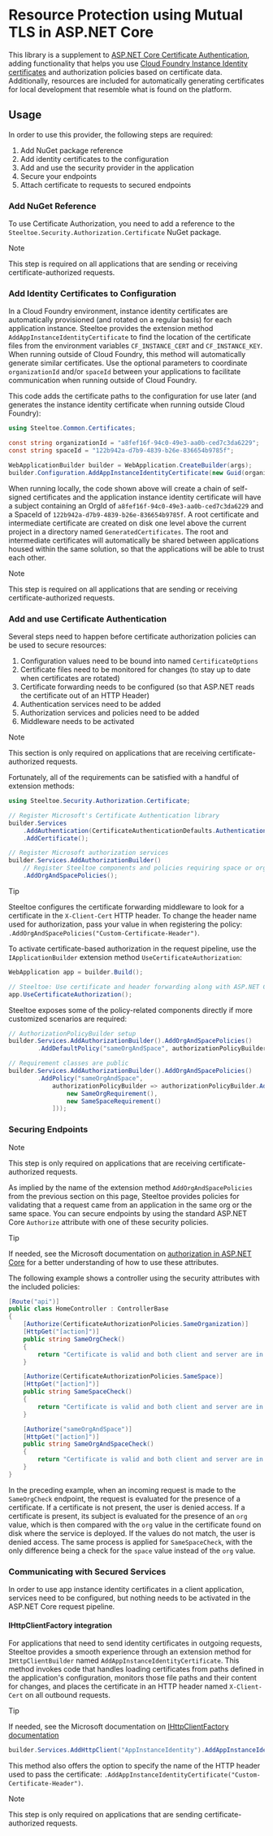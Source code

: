 # Resource Protection using Mutual TLS in ASP.NET Core

This library is a supplement to [ASP.NET Core Certificate Authentication](https://learn.microsoft.com/aspnet/core/security/authentication/certauth), adding functionality that helps you use [Cloud Foundry Instance Identity certificates](https://docs.cloudfoundry.org/devguide/deploy-apps/instance-identity.html) and authorization policies based on certificate data.
Additionally, resources are included for automatically generating certificates for local development that resemble what is found on the platform.

## Usage

In order to use this provider, the following steps are required:

1. Add NuGet package reference
1. Add identity certificates to the configuration
1. Add and use the security provider in the application
1. Secure your endpoints
1. Attach certificate to requests to secured endpoints

### Add NuGet Reference

To use Certificate Authorization, you need to add a reference to the `Steeltoe.Security.Authorization.Certificate` NuGet package.

> [!NOTE]
> This step is required on all applications that are sending or receiving certificate-authorized requests.

### Add Identity Certificates to Configuration

In a Cloud Foundry environment, instance identity certificates are automatically provisioned (and rotated on a regular basis) for each application instance.
Steeltoe provides the extension method `AddAppInstanceIdentityCertificate` to find the location of the certificate files from the environment variables `CF_INSTANCE_CERT` and `CF_INSTANCE_KEY`.
When running outside of Cloud Foundry, this method will automatically generate similar certificates.
Use the optional parameters to coordinate `organizationId` and/or `spaceId` between your applications to facilitate communication when running outside of Cloud Foundry.

This code adds the certificate paths to the configuration for use later (and generates the instance identity certificate when running outside Cloud Foundry):

```csharp
using Steeltoe.Common.Certificates;

const string organizationId = "a8fef16f-94c0-49e3-aa0b-ced7c3da6229";
const string spaceId = "122b942a-d7b9-4839-b26e-836654b9785f";

WebApplicationBuilder builder = WebApplication.CreateBuilder(args);
builder.Configuration.AddAppInstanceIdentityCertificate(new Guid(organizationId), new Guid(spaceId));
```

When running locally, the code shown above will create a chain of self-signed certificates and the application instance identity certificate will have a subject containing an OrgId of `a8fef16f-94c0-49e3-aa0b-ced7c3da6229` and a SpaceId of `122b942a-d7b9-4839-b26e-836654b9785f`.
A root certificate and intermediate certificate are created on disk one level above the current project in a directory named `GeneratedCertificates`.
The root and intermediate certificates will automatically be shared between applications housed within the same solution, so that the applications will be able to trust each other.

> [!NOTE]
> This step is required on all applications that are sending or receiving certificate-authorized requests.

### Add and use Certificate Authentication

Several steps need to happen before certificate authorization policies can be used to secure resources:

1. Configuration values need to be bound into named `CertificateOptions`
1. Certificate files need to be monitored for changes (to stay up to date when certificates are rotated)
1. Certificate forwarding needs to be configured (so that ASP.NET reads the certificate out of an HTTP Header)
1. Authentication services need to be added
1. Authorization services and policies need to be added
1. Middleware needs to be activated

> [!NOTE]
> This section is only required on applications that are receiving certificate-authorized requests.

Fortunately, all of the requirements can be satisfied with a handful of extension methods:

```csharp
using Steeltoe.Security.Authorization.Certificate;

// Register Microsoft's Certificate Authentication library
builder.Services
    .AddAuthentication(CertificateAuthenticationDefaults.AuthenticationScheme)
    .AddCertificate();

// Register Microsoft authorization services
builder.Services.AddAuthorizationBuilder()
    // Register Steeltoe components and policies requiring space or org to match between client and server certificates
    .AddOrgAndSpacePolicies();
```

> [!TIP]
> Steeltoe configures the certificate forwarding middleware to look for a certificate in the `X-Client-Cert` HTTP header.
> To change the header name used for authorization, pass your value in when registering the policy: `.AddOrgAndSpacePolicies("Custom-Certificate-Header")`.

To activate certificate-based authorization in the request pipeline, use the `IApplicationBuilder` extension method `UseCertificateAuthorization`:

```csharp
WebApplication app = builder.Build();

// Steeltoe: Use certificate and header forwarding along with ASP.NET Core Authentication and Authorization middleware
app.UseCertificateAuthorization();
```

Steeltoe exposes some of the policy-related components directly if more customized scenarios are required:

```csharp
// AuthorizationPolicyBuilder setup
builder.Services.AddAuthorizationBuilder().AddOrgAndSpacePolicies()
        .AddDefaultPolicy("sameOrgAndSpace", authorizationPolicyBuilder => authorizationPolicyBuilder.RequireSameOrg().RequireSameSpace());

// Requirement classes are public
builder.Services.AddAuthorizationBuilder().AddOrgAndSpacePolicies()
        .AddPolicy("sameOrgAndSpace",
            authorizationPolicyBuilder => authorizationPolicyBuilder.AddRequirements([
                new SameOrgRequirement(),
                new SameSpaceRequirement()
            ]));
```

### Securing Endpoints

> [!NOTE]
> This step is only required on applications that are receiving certificate-authorized requests.

As implied by the name of the extension method `AddOrgAndSpacePolicies` from the previous section on this page, Steeltoe provides policies for validating that a request came from an application in the same org or the same space. You can secure endpoints by using the standard ASP.NET Core `Authorize` attribute with one of these security policies.

> [!TIP]
> If needed, see the Microsoft documentation on [authorization in ASP.NET Core](https://learn.microsoft.com/aspnet/core/security/authorization/introduction) for a better understanding of how to use these attributes.

The following example shows a controller using the security attributes with the included policies:

```csharp
[Route("api")]
public class HomeController : ControllerBase
{
    [Authorize(CertificateAuthorizationPolicies.SameOrganization)]
    [HttpGet("[action]")]
    public string SameOrgCheck()
    {
        return "Certificate is valid and both client and server are in the same org";
    }

    [Authorize(CertificateAuthorizationPolicies.SameSpace)]
    [HttpGet("[action]")]
    public string SameSpaceCheck()
    {
        return "Certificate is valid and both client and server are in the same space";
    }

    [Authorize("sameOrgAndSpace")]
    [HttpGet("[action]")]
    public string SameOrgAndSpaceCheck()
    {
        return "Certificate is valid and both client and server are in the same org and space";
    }
}
```

In the preceding example, when an incoming request is made to the `SameOrgCheck` endpoint, the request is evaluated for the presence of a certificate. If a certificate is not present, the user is denied access. If a certificate is present, its subject is evaluated for the presence of an `org` value, which is then compared with the `org` value in the certificate found on disk where the service is deployed. If the values do not match, the user is denied access. The same process is applied for `SameSpaceCheck`, with the only difference being a check for the `space` value instead of the `org` value.

### Communicating with Secured Services

In order to use app instance identity certificates in a client application, services need to be configured, but nothing needs to be activated in the ASP.NET Core request pipeline.

#### IHttpClientFactory integration

For applications that need to send identity certificates in outgoing requests, Steeltoe provides a smooth experience through an extension method for `IHttpClientBuilder` named `AddAppInstanceIdentityCertificate`.
This method invokes code that handles loading certificates from paths defined in the application's configuration, monitors those file paths and their content for changes, and places the certificate in an HTTP header named `X-Client-Cert` on all outbound requests.

> [!TIP]
> If needed, see the Microsoft documentation on [IHttpClientFactory documentation](https://learn.microsoft.com/aspnet/core/fundamentals/http-requests)

```csharp
builder.Services.AddHttpClient("AppInstanceIdentity").AddAppInstanceIdentityCertificate();
```

This method also offers the option to specify the name of the HTTP header used to pass the certificate: `.AddAppInstanceIdentityCertificate("Custom-Certificate-Header")`.

> [!NOTE]
> This step is only required on applications that are sending certificate-authorized requests.
